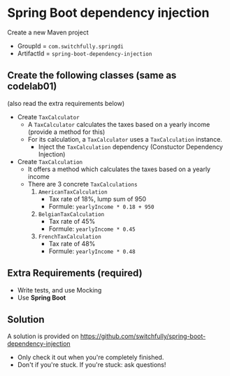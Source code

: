 # Spring Boot dependency injection

Create a new Maven project
- GroupId = `com.switchfully.springdi`
- ArtifactId = `spring-boot-dependency-injection`

## Create the following classes (same as codelab01)

(also read the extra requirements below)

- Create `TaxCalculator`
    - A `TaxCalculator` calculates the taxes based on a yearly income (provide a method for this)
    - For its calculation, a `TaxCalculator` uses a `TaxCalculation` instance.
        - Inject the `TaxCalculation` dependency (Constuctor Dependency Injection) 
- Create `TaxCalculation`
    - It offers a method which calculates the taxes based on a yearly income
    - There are 3 concrete `TaxCalculations`
        1. `AmericanTaxCalculation`
            - Tax rate of 18%, lump sum of 950  
            - Formule: `yearlyIncome * 0.18 + 950`        
        2. `BelgianTaxCalculation`
            - Tax rate of 45%
            - Formule: `yearlyIncome * 0.45`
        3. `FrenchTaxCalculation`
            - Tax rate of 48%
            - Formule: `yearlyIncome * 0.48`
            
## Extra Requirements (required)
         
- Write tests, and use Mocking
- Use **Spring Boot**

## Solution

A solution is provided on https://github.com/switchfully/spring-boot-dependency-injection
- Only check it out when you're completely finished.
- Don't if you're stuck. If you're stuck: ask questions!
